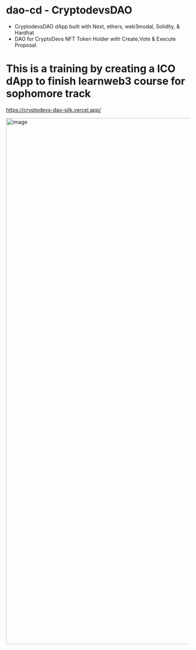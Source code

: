 # dao-cd - CryptodevsDAO

- CryptodevsDAO dApp built with Next, ethers, web3modal, Solidity, & Hardhat
- DAO for CryptoDevs NFT Token Holder with Create,Vote & Execute Proposal.

# This is a training by creating a ICO dApp to finish learnweb3 course for sophomore track

https://cryptodevs-dao-silk.vercel.app/

<img width="1437" alt="image" src="https://user-images.githubusercontent.com/55775791/170559562-964200a5-7402-4e38-b558-80b3a06d6ba0.png">
